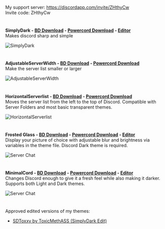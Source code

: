 My support server: https://discordapp.com/invite/ZHthyCw  
Invite code: ZHthyCw

#

**SimplyDark - [BD Download](https://betterdiscord.net/ghdl?id=2899) - [Powercord Download](https://github.com/Gibbu/BetterDiscord-Themes/raw/master/SimplyDark/SimplyDark.zip) - [Editor](https://gibbu.me/themegen/simplydark)**  
Makes discord sharp and simple

![SimplyDark](https://i.imgur.com/i5p7KTQ.jpg)

#

**AdjustableServerWidth - [BD Download](https://betterdiscord.net/ghdl?id=2710) - [Powercord Download](https://github.com/Gibbu/BetterDiscord-Themes/raw/master/AdjustableServerWidth/Adjustable%20Server%20Width.zip)**  
Make the server list smaller or larger

![AdjustableServerWidth](https://i.imgur.com/2KuvHaV.jpg)

#

**HorizontalServerlist - [BD Download](https://betterdiscord.net/ghdl?id=2747) - [Powercord Download](https://github.com/Gibbu/BetterDiscord-Themes/raw/master/HorizontalServerlist/Horizontal%20Serverlist.zip)**  
Moves the server list from the left to the top of Discord. Compatible with Server Folders and most basic transparent themes.

![HorizontalServerlist](https://i.imgur.com/ygGh3hy.jpg)

#

**Frosted Glass - [BD Download](https://betterdiscord.net/ghdl?id=2917) - [Powercord Download](https://github.com/Gibbu/BetterDiscord-Themes/raw/master/FrostedGlass/Frosted%20Glass.zip) - [Editor](https://gibbu.me/themegen/frostedglass)**  
Display your picture of choice with adjustable blur and brightness via variables in the theme file. Discord Dark theme is required.

![Server Chat](https://i.imgur.com/vOi0oS1.png)

#

**MinimalCord - [BD Download](https://betterdiscord.net/ghdl?id=3037) - [Powercord Download](https://github.com/Gibbu/BetterDiscord-Themes/raw/master/MinimalCord/MinimalCord.zip) - [Editor](https://gibbu.me/themegen/minimalcord)**  
Changes Discord enough to give it a fresh feel while also making it darker. Supports both Light and Dark themes.

![Server Chat](https://i.imgur.com/SJBb9VY.jpg)

#

Approved edited versions of my themes:
- [SDToxxy by ToxicMethASS (SimplyDark Edit)](https://github.com/ToxicMethASS/SDToxxy)
